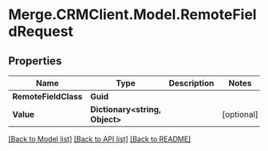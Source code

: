 # Merge.CRMClient.Model.RemoteFieldRequest

## Properties

Name | Type | Description | Notes
------------ | ------------- | ------------- | -------------
**RemoteFieldClass** | **Guid** |  | 
**Value** | **Dictionary&lt;string, Object&gt;** |  | [optional] 

[[Back to Model list]](../README.md#documentation-for-models) [[Back to API list]](../README.md#documentation-for-api-endpoints) [[Back to README]](../README.md)

